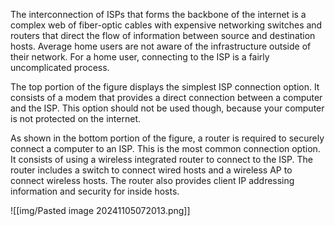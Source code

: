 The interconnection of ISPs that forms the backbone of the internet is a complex web of fiber-optic cables with expensive networking switches and routers that direct the flow of information between source and destination hosts. Average home users are not aware of the infrastructure outside of their network. For a home user, connecting to the ISP is a fairly uncomplicated process.  
  
The top portion of the figure displays the simplest ISP connection option. It consists of a modem that provides a direct connection between a computer and the ISP. This option should not be used though, because your computer is not protected on the internet.  
  
As shown in the bottom portion of the figure, a router is required to securely connect a computer to an ISP. This is the most common connection option. It consists of using a wireless integrated router to connect to the ISP. The router includes a switch to connect wired hosts and a wireless AP to connect wireless hosts. The router also provides client IP addressing information and security for inside hosts.

![[img/Pasted image 20241105072013.png]]

